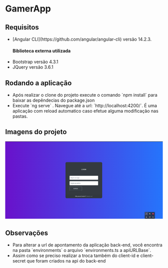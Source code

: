 # GamerApp


## Requisitos
<ul>
<li> [Angular CLI](https://github.com/angular/angular-cli) versão 14.2.3. </li>
                      <h4>Biblioteca externa utilizada </h4>
<li> Bootstrap versão 4.3.1 </li>
<li> JQuery versão 3.6.1 </li>
</ul>


## Rodando a aplicação

<ul>
<li> Após realizar o clone do projeto execute o comando `npm install` para baixar as depêndecias do package.json  </li>
<li> Execute `ng serve` . Navegue até a url: `http://localhost:4200/`. É uma aplicação com reload automatico caso efetue alguma modificação nas pastas. </li>
</ul>

## Imagens do projeto

<img src="./src/images/login.png">

## Observações

<ul>
<li> Para alterar a url de apontamento da aplicação back-end, você encontra na pasta `environments` o arquivo `environments.ts a apiURLBase`. </li>
<li> Assim como se preciso realizar a troca também do client-id e client-secret que foram criados na api do back-end </li>
</ul>
